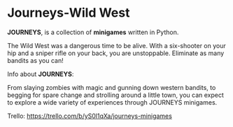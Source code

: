# Journeys-Wild West

**JOURNEYS**, is a collection of **minigames** written in Python.

The Wild West was a dangerous time to be alive.
With a six-shooter on your hip and a sniper rifle on your back, you are unstoppable.
Eliminate as many bandits as you can!

Info about **JOURNEYS**:

From slaying zombies with magic and gunning down western bandits, to begging for spare change and strolling around a little town, you can expect to explore a wide variety of experiences through JOURNEYS minigames.

Trello: https://trello.com/b/yS0l1qXa/journeys-minigames
